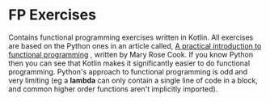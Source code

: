 # FP Exercises

Contains functional programming exercises written in Kotlin. All exercises are based on the Python ones in an article 
called, [A practical introduction to functional programming](https://maryrosecook.com/blog/post/a-practical-introduction-to-functional-programming) 
, written by Mary Rose Cook. If you know Python then you can see that Kotlin makes it significantly easier to do 
functional programming. Python's approach to functional programming is odd and very limiting (eg a **lambda** can only 
contain a single line of code in a block, and common higher order functions aren't implicitly imported).